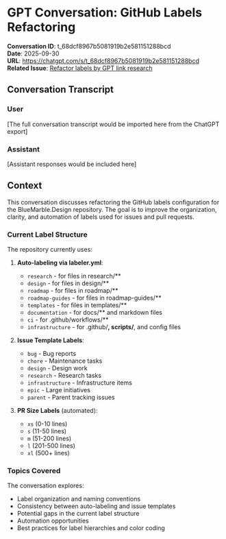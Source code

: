 # GPT Conversation: GitHub Labels Refactoring

**Conversation ID**: t_68dcf8967b5081919b2e581151288bcd  
**Date**: 2025-09-30  
**URL**: https://chatgpt.com/s/t_68dcf8967b5081919b2e581151288bcd  
**Related Issue**: [Refactor labels by GPT link research](https://github.com/Nomoos/BlueMarble.Design/issues/)

## Conversation Transcript

### User
[The full conversation transcript would be imported here from the ChatGPT export]

### Assistant
[Assistant responses would be included here]

## Context

This conversation discusses refactoring the GitHub labels configuration for the
BlueMarble.Design repository. The goal is to improve the organization, clarity, and automation
of labels used for issues and pull requests.

### Current Label Structure

The repository currently uses:

1. **Auto-labeling via labeler.yml**:
   - `research` - for files in research/**
   - `design` - for files in design/**
   - `roadmap` - for files in roadmap/**
   - `roadmap-guides` - for files in roadmap-guides/**
   - `templates` - for files in templates/**
   - `documentation` - for docs/** and markdown files
   - `ci` - for .github/workflows/**
   - `infrastructure` - for .github/**, scripts/**, and config files

2. **Issue Template Labels**:
   - `bug` - Bug reports
   - `chore` - Maintenance tasks
   - `design` - Design work
   - `research` - Research tasks
   - `infrastructure` - Infrastructure items
   - `epic` - Large initiatives
   - `parent` - Parent tracking issues

3. **PR Size Labels** (automated):
   - `xs` (0-10 lines)
   - `s` (11-50 lines)
   - `m` (51-200 lines)
   - `l` (201-500 lines)
   - `xl` (500+ lines)

### Topics Covered

The conversation explores:
- Label organization and naming conventions
- Consistency between auto-labeling and issue templates
- Potential gaps in the current label structure
- Automation opportunities
- Best practices for label hierarchies and color coding
